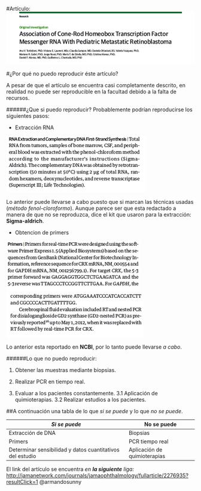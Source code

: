 #Artículo:![titulo](https://github.com/Danisantana01191996/bioinformatica-articulo/blob/master/titulo.png) 

#¿Por qué no puedo reproducir éste artículo?

A pesar de que el artículo se encuentra casi completamente descrito, en realidad no puede ser reproducible en la facultad debido a la falta de recursos.

######¿Que si puedo reproducir?
Probablemente podrían reproducirse los siguientes pasos:
* Extracción RNA

![rna extraccion](https://github.com/Danisantana01191996/bioinformatica-articulo/blob/master/rna%20extraccion.png)

Lo anterior puede llevarse a cabo puesto que si marcan las técnicas usadas (_método fenol-cloroformo_). Aunque parece ser que esta redactado a manera de que no se reproduzca, dice el kit que usaron para la extracción: **Sigma-aldrich**.


* Obtencion de primers

![primers1](https://github.com/Danisantana01191996/bioinformatica-articulo/blob/master/primers1.png)
![primers2](https://github.com/Danisantana01191996/bioinformatica-articulo/blob/master/primers2.png)

Lo anterior esta reportado en **NCBI**, por lo tanto puede llevarse _a cabo_.



######Lo que no puedo reproducir:
1. Obtener las muestras mediante biopsias.

2. Realizar PCR en tiempo real.
3. Evaluar a los pacientes constantemente.
3.1 Aplicación de quimioterapias.
3.2 Realizar estudios a los pacientes.

##A continuación una tabla de lo que _si se puede_ y lo que _no se puede_.

_Si se puede_ | **No se puede**
------------- | ---------------
Extracción de DNA | Biopsias
Primers | PCR tiempo real
Determinar sensibilidad y datos cuantitativos del estudio | Aplicación de quimioterapias

El link del artículo se encuentra _en **la siguiente** liga:_ http://jamanetwork.com/journals/jamaophthalmology/fullarticle/2276935?resultClick=1 
@armandosunny
